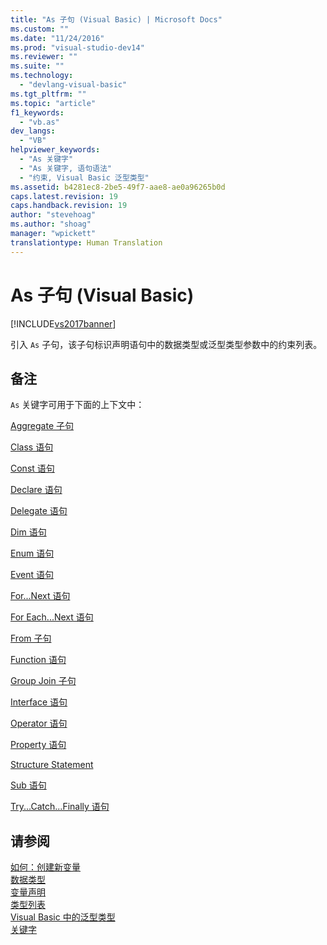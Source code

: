 ```yaml
---
title: "As 子句 (Visual Basic) | Microsoft Docs"
ms.custom: ""
ms.date: "11/24/2016"
ms.prod: "visual-studio-dev14"
ms.reviewer: ""
ms.suite: ""
ms.technology: 
  - "devlang-visual-basic"
ms.tgt_pltfrm: ""
ms.topic: "article"
f1_keywords: 
  - "vb.as"
dev_langs: 
  - "VB"
helpviewer_keywords: 
  - "As 关键字"
  - "As 关键字, 语句语法"
  - "约束, Visual Basic 泛型类型"
ms.assetid: b4281ec8-2be5-49f7-aae8-ae0a96265b0d
caps.latest.revision: 19
caps.handback.revision: 19
author: "stevehoag"
ms.author: "shoag"
manager: "wpickett"
translationtype: Human Translation
---
```

# As 子句 (Visual Basic)
[!INCLUDE[vs2017banner](../../../csharp/includes/vs2017banner.md)]

引入 `As` 子句，该子句标识声明语句中的数据类型或泛型类型参数中的约束列表。  
  
## 备注  
 `As` 关键字可用于下面的上下文中：  
  
 [Aggregate 子句](../../../visual-basic/language-reference/queries/aggregate-clause.md)  
  
 [Class 语句](../../../visual-basic/language-reference/statements/class-statement.md)  
  
 [Const 语句](../../../visual-basic/language-reference/statements/const-statement.md)  
  
 [Declare 语句](../../../visual-basic/language-reference/statements/declare-statement.md)  
  
 [Delegate 语句](../../../visual-basic/language-reference/statements/delegate-statement.md)  
  
 [Dim 语句](../../../visual-basic/language-reference/statements/dim-statement.md)  
  
 [Enum 语句](../../../visual-basic/language-reference/statements/enum-statement.md)  
  
 [Event 语句](../../../visual-basic/language-reference/statements/event-statement.md)  
  
 [For...Next 语句](../../../visual-basic/language-reference/statements/for-next-statement.md)  
  
 [For Each...Next 语句](../../../visual-basic/language-reference/statements/for-each-next-statement.md)  
  
 [From 子句](../../../visual-basic/language-reference/queries/from-clause.md)  
  
 [Function 语句](../../../visual-basic/language-reference/statements/function-statement.md)  
  
 [Group Join 子句](../../../visual-basic/language-reference/queries/group-join-clause.md)  
  
 [Interface 语句](../../../visual-basic/language-reference/statements/interface-statement.md)  
  
 [Operator 语句](../../../visual-basic/language-reference/statements/operator-statement.md)  
  
 [Property 语句](../../../visual-basic/language-reference/statements/property-statement.md)  
  
 [Structure Statement](../../../visual-basic/language-reference/statements/structure-statement.md)  
  
 [Sub 语句](../../../visual-basic/language-reference/statements/sub-statement.md)  
  
 [Try...Catch...Finally 语句](../../../visual-basic/language-reference/statements/try-catch-finally-statement.md)  
  
## 请参阅  
 [如何：创建新变量](../../../visual-basic/programming-guide/language-features/variables/how-to-create-a-new-variable.md)   
 [数据类型](../../../visual-basic/programming-guide/language-features/data-types/index.md)   
 [变量声明](../../../visual-basic/programming-guide/language-features/variables/variable-declaration.md)   
 [类型列表](../../../visual-basic/language-reference/statements/type-list.md)   
 [Visual Basic 中的泛型类型](../../../visual-basic/programming-guide/language-features/data-types/generic-types.md)   
 [关键字](../../../visual-basic/language-reference/keywords/index.md)